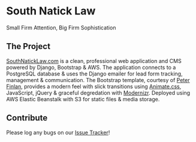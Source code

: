 # South Natick Law
Small Firm Attention, Big Firm Sophistication

## The Project
[SouthNatickLaw.com](http://www.southnaticklaw.com/) is a clean, professional web application and CMS powered by Django, Bootstrap & AWS. The application connects to a PostgreSQL database & uses the Django emailer for lead form tracking, management & communication. The Bootstrap template, courtesy of [Peter Finlan](http://tympanus.net/Freebies/HalcyonDaysTemplate/), provides a modern feel with slick transitions using [Animate.css](http://daneden.github.io/animate.css/), JavaScript, jQuery & graceful degredation with [Modernizr](http://modernizr.com/). Deployed using AWS Elastic Beanstalk with S3 for static files & media storage.

## Contribute
Please log any bugs on our [Issue Tracker](https://github.com/sbrichards/south-natick-law/issues)!
